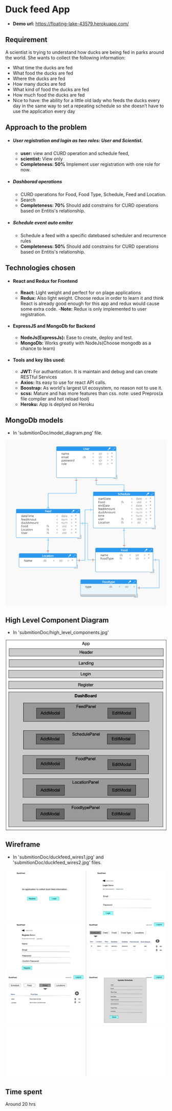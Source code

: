 # Duck feed App
* **Demo url:** <a herf="https://floating-lake-43579.herokuapp.com/">https://floating-lake-43579.herokuapp.com/</a>

## Requirement
A scientist is trying to understand how ducks are being fed in parks around the world. She wants to collect the following information:
- What time the ducks are fed
- What food the ducks are fed
- Where the ducks are fed
- How many ducks are fed
- What kind of food the ducks are fed
- How much food the ducks are fed
- Nice to have: the ability for a little old lady who feeds the ducks every day in the same
way to set a repeating schedule so she doesn’t have to use the application every day



## Approach to the problem
- ##### User registration and login as two roles: User and Scientist.
    - **user:** view and CURD operation and schedule feed,
    - **scientist:** View only
    - **Completeness: 50%** Implement user registration with one role for now.


- ##### Dashborad operations
    - CURD operations for Food, Food Type, Schedule, Feed and Location.
    - Search
    - **Completeness: 70%** Should add constrains for CURD operations based on Entitis's relationship.


- ##### Schedule event auto emiter
    * Schedule a feed with a specific datebased scheduler and recurrence rules
    * **Completeness: 50%** Should add constrains for CURD operations based on Entitis's relationship.



## Technologies chosen
- #### React and Redux for Frontend
    - **React:** Light weight and perfect for on plage applications
    - **Redux:** Also light weight. Choose redux in order to learn it and think React is already good enough for this app and redux would cause some extra code.
    -**Note:** Redux is only implemented to user registration.

- #### ExpressJS and MongoDb for Backend
    - **NodeJs(ExpressJs):** Ease to create, deploy and test.
    - **MongoDb:** Works greatly with NodeJs(Choose mongodb as a chance to learn)

- #### Tools and key libs used:
    - **JWT:** For authantication. It is maintain and debug and can create RESTful Services
    - **Axios:** Its easy to use for react API calls.
    - **Boostrap:** As world's largest UI ecosystem, no reason not to use it.
    - **scss:** Mature and has more features than css. note: used Prepros(a file compiler and hot reload tool)
    - **Heroku:** App is deplyed on Heroku

## MongoDb models
- In 'submitionDoc/model_diagram.png' file.

![Alt text](submitionDoc/model_diagram.png?raw=true "model_diagram")



## High Level Component Diagram
- In 'submitionDoc/high_level_components.jpg'

![Alt text](submitionDoc/high_level_components.jpg?raw=true "duckfeed_wires1")



## Wireframe
- In 'submitionDoc/duckfeed_wires1.jpg' and 'submitionDoc/duckfeed_wires2.jpg' files.

![Alt text](submitionDoc/duckfeed_wires1.jpg?raw=true "duckfeed_wires1")
![Alt text](submitionDoc/duckfeed_wires2.jpg?raw=true "duckfeed_wires2")

## Time spent
Around 20 hrs
